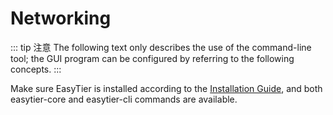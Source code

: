 # Networking
::: tip 注意
The following text only describes the use of the command-line tool; the GUI program can be configured by referring to the following concepts.
:::

Make sure EasyTier is installed according to the [Installation Guide](/guide/installation), and both easytier-core and easytier-cli commands are available.